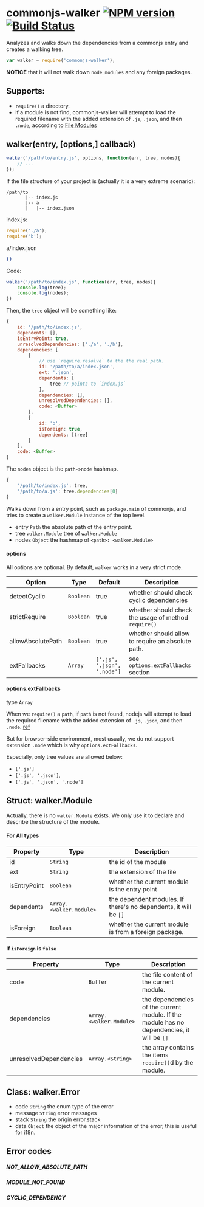 # commonjs-walker [![NPM version](https://badge.fury.io/js/commonjs-walker.png)](http://badge.fury.io/js/commonjs-walker) [![Build Status](https://travis-ci.org/kaelzhang/node-commonjs-walker.png?branch=master)](https://travis-ci.org/kaelzhang/node-commonjs-walker)

Analyzes and walks down the dependencies from a commonjs entry and creates a walking tree.

```js
var walker = require('commonjs-walker');
```

**NOTICE** that it will not walk down `node_modules` and any foreign packages.

## Supports:

- `require()` a directory.
- if a module is not find, commonjs-walker will attempt to load the required filename with the added extension of `.js`, `.json`, and then `.node`, according to [File Modules](http://nodejs.org/api/modules.html#modules_file_modules)

## walker(entry, [options,] callback)

```js
walker('/path/to/entry.js', options, function(err, tree, nodes){
	// ...
});
```

If the file structure of your project is (actually it is a very extreme scenario):

```
/path/to
       |-- index.js
       |-- a
       |   |-- index.json      	
```

index.js:

```js
require('./a');
require('b');
```

a/index.json

```json
{}
```

Code:

```js
walker('/path/to/index.js', function(err, tree, nodes){
	console.log(tree);
	console.log(nodes);
})
```

Then, the `tree` object will be something like:

```js
{
	id: '/path/to/index.js',
	dependents: [],
	isEntryPoint: true,
	unresolvedDependencies: ['./a', './b'],
	dependencies: [
		{
			// use `require.resolve` to the the real path.
			id: '/path/to/a/index.json',
      		ext: '.json',
			dependents: [
				tree // points to `index.js`
			],
			dependencies: [],
			unresolvedDependencies: [],
			code: <Buffer>
		},
		{
		    id: 'b',
		    isForeign: true,
		    dependents: [tree]
		}
	],
	code: <Buffer>
}
```

The `nodes` object is the `path->node` hashmap.

```js
{
	'/path/to/index.js': tree,
	'/path/to/a.js': tree.dependencies[0]
}
```


Walks down from a entry point, such as `package.main` of commonjs, and tries to create a `walker.Module` instance of the top level. 

- entry `Path` the absolute path of the entry point.
- tree `walker.Module` tree of `walker.Module`
- nodes `Object` the hashmap of `<path>: <walker.Module>`

#### options

All options are optional. By default, `walker` works in a very strict mode.

Option | Type | Default | Description
------ | ---- | ------- | ------------
detectCyclic | `Boolean` | true | whether should check cyclic dependencies
strictRequire | `Boolean` | true | whether should check the usage of method `require()`
allowAbsolutePath | `Boolean` | true | whether should allow to require an absolute path.
extFallbacks | `Array` | `['.js', '.json', '.node']` | see `options.extFallbacks` section

#### options.extFallbacks

type `Array`

When we `require()` a `path`, if `path` is not found, nodejs will attempt to load the required filename with the added extension of `.js`, `.json`, and then `.node`. [ref](http://nodejs.org/api/modules.html#modules_file_modules)

But for browser-side environment, most usually, we do not support extension `.node` which is why `options.extFallbacks`.

Especially, only tree values are allowed below:

- `['.js']`
- `['.js', '.json']`,
- `['.js', '.json', '.node']`

## Struct: walker.Module

Actually, there is no `walker.Module` exists. We only use it to declare and describe the structure of the module.

#### For All types

Property | Type | Description
-------- | ---- | -----------
id | `String` | the id of the module
ext | `String` | the extension of the file
isEntryPoint | `Boolean` | whether the current module is the entry point
dependents   | `Array.<walker.module>` | the dependent modules. If there's no dependents, it will be `[]`
isForeign | `Boolean` | whether the current module is from a foreign package.

#### If `isForeign` is `false`

Property | Type | Description
-------- | ---- | -----------
code | `Buffer` | the file content of the current module.
dependencies | `Array.<walker.Module>` | the dependencies of the current module. If the module has no dependencies, it will be `[]`
unresolvedDependencies | `Array.<String>` | the array contains the items `require()`d by the module.


## Class: walker.Error

- code `String` the enum type of the error
- message `String` error messages
- stack `String` the origin error.stack
- data `Object` the object of the major information of the error, this is useful for i18n.


## Error codes

##### NOT_ALLOW_ABSOLUTE_PATH

##### MODULE_NOT_FOUND

##### CYCLIC_DEPENDENCY


